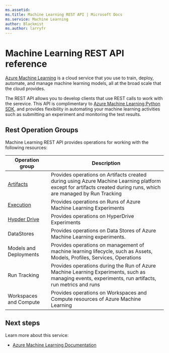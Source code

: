 ```yaml
---
ms.assetid:
ms.title: Machine Learning REST API | Microsoft Docs
ms.service: Machine Learning
author: Blackmist
ms.author: larryfr
---
```


# Machine Learning REST API reference

[Azure Machine Learning](https://docs.microsoft.com/azure/machine-learning/) is a cloud service that you use to train, deploy, automate, and manage machine learning models, all at the broad scale that the cloud provides.

The REST API allows you to develop clients that use REST calls to work with the serevice. This API is complimentary to [Azure Machine Learning Python SDK](https://docs.microsoft.com/python/api/overview/azure/ml/intro?view=azure-ml-py), and provides flexibility in automating your machine learning activities such as submitting an experiment and monitoring the test results. 

## Rest Operation Groups

Machine Learning REST API provides operations for working with the following resources:

| Operation group | Description                                                        |
|-----------------|--------------------------------------------------------------------|
| [Artifacts](https://docs.microsoft.com/rest/api/machinelearningservices/artifacts?branch=mltest) | Provides operations on Artifacts created during using Azure Machine Learning platform except for artifacts created during runs, which are managed by Run Tracking|
| [Execution](https://docs.microsoft.com/rest/api/machinelearningservices/execution?branch=mltest) | Provides operations on Runs of Azure Machine Learning Experiments |
| [Hypder Drive](https://docs.microsoft.com/rest/api/machinelearningservices/hyperdrive?branch=mltest) | Provides operations on HyperDrive Experiments |
| DataStores | Provides operations on Data Stores of Azure Machine Learning experiments.|
| Models and Deployments | Provides operations on management of machine learning lifecycle, such as Assets, Models, Profiles, Services, Operations |
| Run Tracking| Provides operations during the Run of Azure Machine Learning Experiments, such as managing events, experiments, run artifacts, run metrics and runs |
| Workspaces and Compute | Provides operations on Workspaces and Compute resources of Azure Machine Learning|

## Next steps

Learn more about this service:
* [Azure Machine Learning Documentation](https://docs.microsoft.com/azure/machine-learning/)
